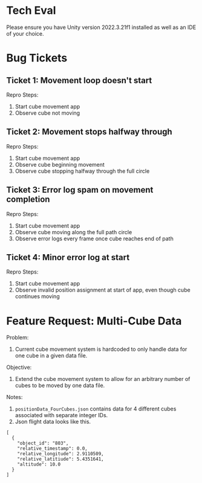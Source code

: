# Tech Eval
Please ensure you have Unity version 2022.3.21f1 installed as well as an IDE of your choice.

# Bug Tickets
## Ticket 1: Movement loop doesn't start
Repro Steps:
1. Start cube movement app
2. Observe cube not moving

## Ticket 2: Movement stops halfway through
Repro Steps:
1. Start cube movement app
2. Observe cube beginning movement
3. Observe cube stopping halfway through the full circle

## Ticket 3: Error log spam on movement completion
Repro Steps:
1. Start cube movement app
2. Observe cube moving along the full path circle
3. Observe error logs every frame once cube reaches end of path

## Ticket 4: Minor error log at start
Repro Steps:
1. Start cube movement app
2. Observe invalid position assignment at start of app, even though cube continues moving

# Feature Request: Multi-Cube Data
Problem:
1. Current cube movement system is hardcoded to only handle data for one cube in a given data file.

Objective:
1. Extend the cube movement system to allow for an arbitrary number of cubes to be moved by one data file.

Notes:
1. `positionData_FourCubes.json` contains data for 4 different cubes associated with separate integer IDs.
2. Json flight data looks like this.
```
[
  {
    "object_id": "803",
    "relative_timestamp": 0.0,
    "relative_longitude": 2.9110509,
    "relative_latitiude": 5.4351641,
    "altitude": 10.0
  }  
]
```
